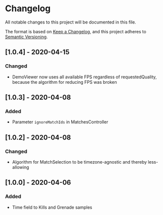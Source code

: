 # Changelog
All notable changes to this project will be documented in this file.

The format is based on [Keep a Changelog](https://keepachangelog.com/en/1.0.0/),
and this project adheres to [Semantic Versioning](https://semver.org/spec/v2.0.0.html).

## [1.0.4] - 2020-04-15
### Changed
- DemoViewer now uses all available FPS regardless of requestedQuality, because the algorithm for reducing FPS was broken 

## [1.0.3] - 2020-04-08
### Added
- Parameter `ignoreMatchIds` in MatchesController

## [1.0.2] - 2020-04-08
### Changed
- Algorithm for MatchSelection to be timezone-agnostic and thereby less-allowing

## [1.0.0] - 2020-04-06
### Added
- Time field to Kills and Grenade samples
